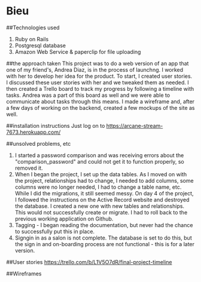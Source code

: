 
# Bieu

##Technologies used
1. Ruby on Rails
1. Postgresql database
1. Amazon Web Service & paperclip for file uploading

##the approach taken
This project was to do a web version of an app that one of my friend's, Andrea Diaz, is in the process of launchng. I worked with her to develop her idea for the product. To start, I created user stories. I discussed these user stories with her and we tweaked them as needed. I then created a Trello board to track my progress by following a timeline with tasks. Andrea was a part of this board as well and we were able to communicate about tasks through this means. I made a wireframe and, after a few days of working on the backend, created a few mockups of the site as well.

##installation instructions
Just log on to https://arcane-stream-7673.herokuapp.com/

##unsolved problems, etc
1. I started a password comparison and was receiving errors about the "comparison_password" and could not get it to function properly, so removed it. 
1. When I began the project, I set up the data tables. As I moved on with the project, relationships had to change, I needed to add columns, some columns were no longer needed, I had to change a table name, etc. While I did the migrations, it still seemed messy. On day 4 of the project, I followed the instructions on the Active Record website and destroyed the database. I created a new one with new tables and relationships. This would not successfully create or migrate. I had to roll back to the previous working application on Github.
1. Tagging - I began reading the documentation, but never had the chance to successfully put this in place.
1. Signgin in as a salon is not complete. The database is set to do this, but the sign in and on-boarding process are not functional - this is for a later version.

##User stories
https://trello.com/b/L1V5O7dR/final-project-timeline

##Wireframes
